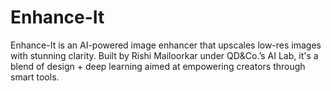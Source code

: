# Enhance-It
 Enhance-It is an AI-powered image enhancer that upscales low-res images with stunning clarity. Built by Rishi Mailoorkar under QD&amp;Co.’s AI Lab, it's a blend of design + deep learning aimed at empowering creators through smart tools.
